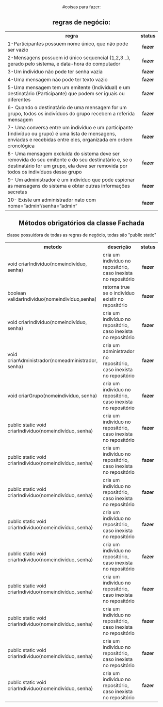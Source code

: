 



# 

<div align=center>

#coisas para fazer:


## regras de negócio:

<table width=700>
  <tr>
    <th >regra</th>
    <th>status</th>
  </tr>
  <tr>
    <td>1-Participantes possuem nome único, que não pode ser vazio</td>
    <td align=center><b>fazer<b></td>
  </tr>
  <tr>
    <td>2-Mensagens possuem id único sequencial (1,2,3...), gerado pelo sistema, e data-hora do computador</td>
    <td align=center><b>fazer<b></td>
  </tr>
  <tr>
    <td>3-Um indivíduo não pode ter senha vazia</td>
    <td align=center><b>fazer<b></td>
  </tr>
  <tr>
    <td>4-Uma mensagem não pode ter texto vazio</td>
    <td align=center><b>fazer<b></td>
  </tr>
  <tr>
    <td>5-Uma mensagem tem um emitente (Individual) e um destinatário (Participante) que podem ser iguais ou diferentes</td>
    <td align=center><b>fazer<b></td>
  </tr>
  <tr>
    <td>6- Quando o destinatário de uma mensagem for um grupo, todos os indivíduos do grupo recebem a referida mensagem</td>
    <td align=center><b>fazer<b></td>
  </tr>
  <tr>
    <td>7- Uma conversa entre um indivíduo e um participante (indivíduo ou grupo) é uma lista de mensagens, enviadas e recebidas entre eles, organizada em ordem cronológica</td>
    <td align=center><b>fazer<b></td>
  </tr>
  <tr>
  	<td>8- Uma mensagem excluída do sistema deve ser removida do seu emitente e do seu destinatário e, se o destinatário for um grupo, ela deve ser removida por todos os indivíduos desse grupo</td>
  	<td align=center><b>fazer<b></td>
  </tr>
  <tr>
  	<td>9- Um administrador é um indivíduo que pode espionar as mensagens do sistema e obter outras informações secretas</td>
  	<td align=center><b>fazer<b></td>
  </tr>
  <tr>
   <td>10- Existe um administrador nato com nome=”admin”/senha=”admin”
   </td>
   <td align=center><b>fazer<b></td>
  </tr>
</table> 


## Métodos obrigatórios da classe Fachada

classe possuidora de todas as regras de negócio, todas são "public static"


<table width=800>
  <tr>
    <th>metodo</th>
    <th>descrição</th>
    <th>status</th>
  </tr>
  
  <tr>
    <td>void criarIndividuo(nomeindivíduo, senha)</td>
    <td>cria um indivíduo no repositório, caso inexista no repositório</td>
    <td align=center><b>fazer<b></td>
  </tr>
  
  <tr>
    <td>boolean validarIndividuo(nomeindivíduo,senha) </td>
    <td>retorna true se o indivíduo existir no repositório</td>
    <td align=center><b>fazer<b></td>
  </tr>
  
  <tr>
    <td>void criarIndividuo(nomeindivíduo, senha)</td>
    <td>cria um indivíduo no repositório, caso inexista no repositório</td>
    <td align=center><b>fazer<b></td>
  </tr>
  
  <tr>
    <td>void criarAdministrador(nomeadministrador, senha)</td>
    <td>cria um administrador no repositório, caso inexista no repositório</td>
    <td align=center><b>fazer<b></td>
  </tr>
  
  <tr>
    <td>void criarGrupo(nomeindivíduo, senha)</td>
    <td>cria um indivíduo no repositório, caso inexista no repositório</td>
    <td align=center><b>fazer<b></td>
  </tr>
  
  <tr>
    <td>public static void criarIndividuo(nomeindivíduo, senha)</td>
    <td>cria um indivíduo no repositório, caso inexista no repositório</td>
    <td align=center><b>fazer<b></td>
  </tr>
  
  <tr>
    <td>public static void criarIndividuo(nomeindivíduo, senha)</td>
    <td>cria um indivíduo no repositório, caso inexista no repositório</td>
    <td align=center><b>fazer<b></td>
  </tr>
  
  <tr>
    <td>public static void criarIndividuo(nomeindivíduo, senha)</td>
    <td>cria um indivíduo no repositório, caso inexista no repositório</td>
    <td align=center><b>fazer<b></td>
  </tr>
  
  <tr>
    <td>public static void criarIndividuo(nomeindivíduo, senha)</td>
    <td>cria um indivíduo no repositório, caso inexista no repositório</td>
    <td align=center><b>fazer<b></td>
  </tr>
  
  <tr>
    <td>public static void criarIndividuo(nomeindivíduo, senha)</td>
    <td>cria um indivíduo no repositório, caso inexista no repositório</td>
    <td align=center><b>fazer<b></td>
  </tr>
  
  <tr>
    <td>public static void criarIndividuo(nomeindivíduo, senha)</td>
    <td>cria um indivíduo no repositório, caso inexista no repositório</td>
    <td align=center><b>fazer<b></td>
  </tr>
  
  <tr>
    <td>public static void criarIndividuo(nomeindivíduo, senha)</td>
    <td>cria um indivíduo no repositório, caso inexista no repositório</td>
    <td align=center><b>fazer<b></td>
  </tr>
  
  <tr>
    <td>public static void criarIndividuo(nomeindivíduo, senha)</td>
    <td>cria um indivíduo no repositório, caso inexista no repositório</td>
    <td align=center><b>fazer<b></td>
  </tr>
  
  <tr>
    <td>public static void criarIndividuo(nomeindivíduo, senha)</td>
    <td>cria um indivíduo no repositório, caso inexista no repositório</td>
    <td align=center><b>fazer<b></td>
  </tr>
  
</table> 


</div>